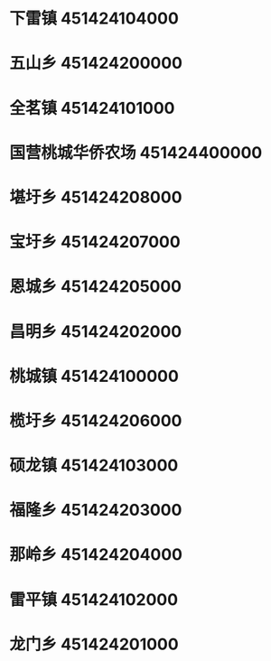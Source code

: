# 下雷镇 451424104000
# 五山乡 451424200000
# 全茗镇 451424101000
# 国营桃城华侨农场 451424400000
# 堪圩乡 451424208000
# 宝圩乡 451424207000
# 恩城乡 451424205000
# 昌明乡 451424202000
# 桃城镇 451424100000
# 榄圩乡 451424206000
# 硕龙镇 451424103000
# 福隆乡 451424203000
# 那岭乡 451424204000
# 雷平镇 451424102000
# 龙门乡 451424201000
